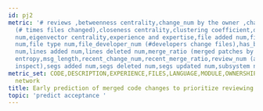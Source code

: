 ```yaml
---
id: pj2
metric: '# reviews ,betweenness centrality,change_num by the owner ,changed file num,changes_files_modified
  (# times files changed),closeness centrality,clustering coefficient,degree centrality,directory
  num,eigenvector centrality,experience and expertise,file added num,file deleted
  num,file type num,file_developer_num (#developers change files),has_bug,has_document,has_feature,has_improve,has_refector,language
  num,lines added num,lines deleted num,merge_ratio (merged patches by the owner),modify
  entropy,msg_length,recent_change_num,recent_merge_ratio,review_num (assigned to
  inspect),segs added num,segs deleted num,segs updated num,subsystem num,subsystem_change_num,subsystem_merge_ratio'
metric_set: CODE,DESCRIPTION,EXPERIENCE,FILES,LANGUAGE,MODULE,OWNERSHIP,REVISIONS,collaboration
  network
title: Early prediction of merged code changes to prioritize reviewing tasks
topic: 'predict acceptance '
---
```

